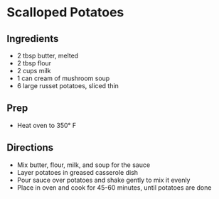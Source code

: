 # Scalloped Potatoes

## Ingredients

- 2 tbsp butter, melted
- 2 tbsp flour
- 2 cups milk
- 1 can cream of mushroom soup
- 6 large russet potatoes, sliced thin

## Prep

- Heat oven to 350° F

## Directions

- Mix butter, flour, milk, and soup for the sauce
- Layer potatoes in greased casserole dish
- Pour sauce over potatoes and shake gently to mix it evenly
- Place in oven and cook for 45-60 minutes, until potatoes are done
